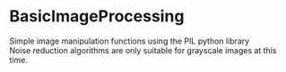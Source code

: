 # BasicImageProcessing
Simple image manipulation functions using the PIL python library </br>
Noise reduction algorithms are only suitable for grayscale images at this time.
